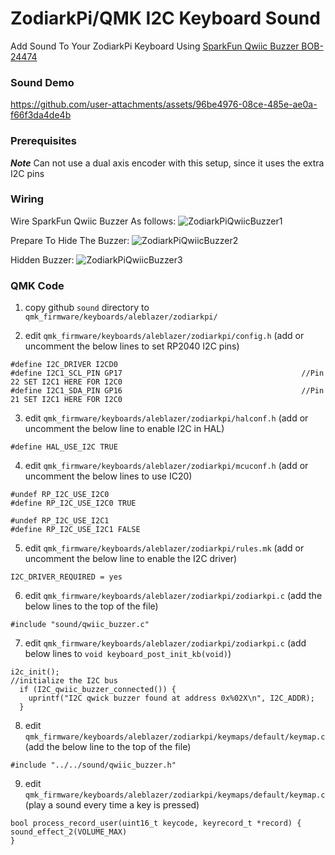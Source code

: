 # ZodiarkPi/QMK I2C Keyboard Sound
Add Sound To Your ZodiarkPi Keyboard Using [SparkFun Qwiic Buzzer BOB-24474](https://www.sparkfun.com/sparkfun-qwiic-buzzer.html)

### Sound Demo
https://github.com/user-attachments/assets/96be4976-08ce-485e-ae0a-f66f3da4de4b

### Prerequisites
***Note*** Can not use a dual axis encoder with this setup, since it uses the extra I2C pins

### Wiring
Wire SparkFun Qwiic Buzzer As follows:
![ZodiarkPiQwiicBuzzer1](https://github.com/user-attachments/assets/e8fe0486-fe48-446f-a433-ebbc0ed86099)

Prepare To Hide The Buzzer:
![ZodiarkPiQwiicBuzzer2](https://github.com/user-attachments/assets/f68df095-2718-4d6e-a544-9b7926785d68)

Hidden Buzzer:
![ZodiarkPiQwiicBuzzer3](https://github.com/user-attachments/assets/a4206b62-00a4-41c0-b92e-fb1d38929b1d)

### QMK Code
1. copy github ```sound``` directory to ```qmk_firmware/keyboards/aleblazer/zodiarkpi/```

2. edit ```qmk_firmware/keyboards/aleblazer/zodiarkpi/config.h```      (add or uncomment the below lines to set RP2040 I2C pins)
```
#define I2C_DRIVER I2CD0
#define I2C1_SCL_PIN GP17                                        //Pin 22 SET I2C1 HERE FOR I2C0
#define I2C1_SDA_PIN GP16                                        //Pin 21 SET I2C1 HERE FOR I2C0
```

3. edit ```qmk_firmware/keyboards/aleblazer/zodiarkpi/halconf.h```     (add or uncomment the below line to enable I2C in HAL)
```
#define HAL_USE_I2C TRUE
```

4. edit ```qmk_firmware/keyboards/aleblazer/zodiarkpi/mcuconf.h```     (add or uncomment the below lines to use IC20)
```
#undef RP_I2C_USE_I2C0
#define RP_I2C_USE_I2C0 TRUE

#undef RP_I2C_USE_I2C1
#define RP_I2C_USE_I2C1 FALSE
```

5. edit ```qmk_firmware/keyboards/aleblazer/zodiarkpi/rules.mk```      (add or uncomment the below line to enable the I2C driver)
```
I2C_DRIVER_REQUIRED = yes
```

6. edit ```qmk_firmware/keyboards/aleblazer/zodiarkpi/zodiarkpi.c```   (add the below lines to the top of the file)
```
#include "sound/qwiic_buzzer.c"
```

7. edit ```qmk_firmware/keyboards/aleblazer/zodiarkpi/zodiarkpi.c```   (add below lines to ```void keyboard_post_init_kb(void)```)
```
i2c_init();                                                  //initialize the I2C bus
  if (I2C_qwiic_buzzer_connected()) {
    uprintf("I2C qwick buzzer found at address 0x%02X\n", I2C_ADDR);
  }
```

8. edit ```qmk_firmware/keyboards/aleblazer/zodiarkpi/keymaps/default/keymap.c``` (add the below line to the top of the file)
```
#include "../../sound/qwiic_buzzer.h"
```

9. edit ```qmk_firmware/keyboards/aleblazer/zodiarkpi/keymaps/default/keymap.c``` (play a sound every time a key is pressed)
```
bool process_record_user(uint16_t keycode, keyrecord_t *record) {  
sound_effect_2(VOLUME_MAX)
}
``` 
